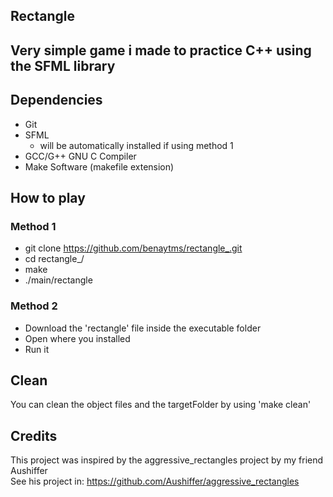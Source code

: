 ## Rectangle

## Very simple game i made to practice C++ using the SFML library

## Dependencies
* Git
* SFML
    * will be automatically installed if using method 1
* GCC/G++ GNU C Compiler
* Make Software (makefile extension)

## How to play
### Method 1

* git clone https://github.com/benaytms/rectangle_.git
* cd rectangle_/
* make
* ./main/rectangle

### Method 2

* Download the 'rectangle' file inside the executable folder
* Open where you installed
* Run it

## Clean
You can clean the object files and the targetFolder
by using 'make clean'

## Credits
This project was inspired by the aggressive_rectangles project by my friend Aushiffer<br>
See his project in: https://github.com/Aushiffer/aggressive_rectangles
